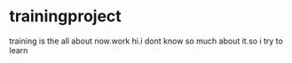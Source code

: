 # trainingproject
training is the all about now.work
hi.i dont know so much about it.so i try to learn 
